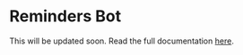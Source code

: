# Reminders Bot

This will be updated soon. Read the full documentation [here](https://reminders.preritdas.com).